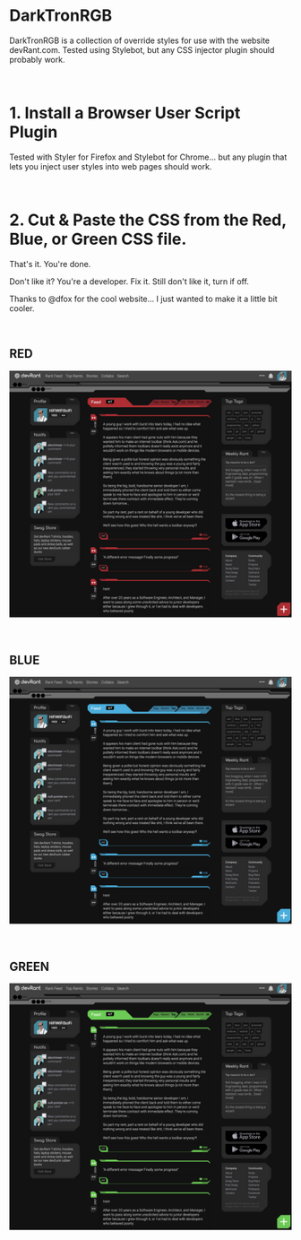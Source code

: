 # DarkTronRGB
DarkTronRGB is a collection of override styles for use with the website devRant.com. Tested using Stylebot, but any CSS injector plugin should probably work.

&nbsp;
# 1. Install a Browser User Script Plugin
Tested with Styler for Firefox and Stylebot for Chrome... but any plugin that lets you inject user styles into web pages should work.

&nbsp;
# 2. Cut & Paste the CSS from the Red, Blue, or Green CSS file.
That's it. You're done.

Don't like it? You're a developer. Fix it. Still don't like it, turn if off.

Thanks to @dfox for the cool website... I just wanted to make it a little bit cooler.

&nbsp;
## RED
![RED](https://github.com/HiFiWiFiSciFi/DarkTronRGB/blob/main/DarkTron_Red.jpg)

&nbsp;
## BLUE
![BLUE](https://github.com/HiFiWiFiSciFi/DarkTronRGB/blob/main/DarkTron_Blue.jpg)

&nbsp;
## GREEN
![GREEN](https://github.com/HiFiWiFiSciFi/DarkTronRGB/blob/main/DarkTron_Green.jpg)